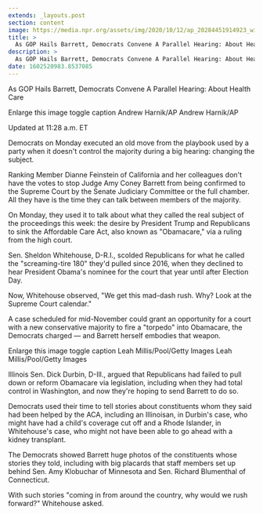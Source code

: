 ```yaml
--- 
extends: _layouts.post 
section: content 
image: https://media.npr.org/assets/img/2020/10/12/ap_20284451914923_wide-672ac2d7d9b432ac6cc9901352ff7b7461e99d88.jpg?s=1400 
title: > 
  As GOP Hails Barrett, Democrats Convene A Parallel Hearing: About Health Care 
description: > 
  As GOP Hails Barrett, Democrats Convene A Parallel Hearing: About Health CareEnlarge this image toggle caption Andrew Harnik/AP Andrew Harnik/APUpdated at 11:28 a.m.ETDemocrats on Monday executed an old move from the playbook used by a party when it doesn't control the majority during a big hearing: changing the subject.A case scheduled for mid-November could grant an opportunity for a court with a new conservative majority to fire a "torpedo" into Obamacare, the Democrats charged — and Barrett herself embodies that weapon.The Democrats showed Barrett huge photos of the constituents whose stories they told, including with big placards that staff members set up behind Sen. Amy Klobuchar of Minnesota and Sen. Richard Blumenthal of Connecticut.With such stories "coming in from around the country, why would we rush forward?" 
date: 1602520983.8537085 
--- 
```

As GOP Hails Barrett, Democrats Convene A Parallel Hearing: About Health Care

Enlarge this image toggle caption Andrew Harnik/AP Andrew Harnik/AP

Updated at 11:28 a.m. ET

Democrats on Monday executed an old move from the playbook used by a party when it doesn't control the majority during a big hearing: changing the subject.

Ranking Member Dianne Feinstein of California and her colleagues don't have the votes to stop Judge Amy Coney Barrett from being confirmed to the Supreme Court by the Senate Judiciary Committee or the full chamber. All they have is the time they can talk between members of the majority.

On Monday, they used it to talk about what they called the real subject of the proceedings this week: the desire by President Trump and Republicans to sink the Affordable Care Act, also known as "Obamacare," via a ruling from the high court.

Sen. Sheldon Whitehouse, D-R.I., scolded Republicans for what he called the "screaming-tire 180" they'd pulled since 2016, when they declined to hear President Obama's nominee for the court that year until after Election Day.

Now, Whitehouse observed, "We get this mad-dash rush. Why? Look at the Supreme Court calendar."

A case scheduled for mid-November could grant an opportunity for a court with a new conservative majority to fire a "torpedo" into Obamacare, the Democrats charged — and Barrett herself embodies that weapon.

Enlarge this image toggle caption Leah Millis/Pool/Getty Images Leah Millis/Pool/Getty Images

Illinois Sen. Dick Durbin, D-Ill., argued that Republicans had failed to pull down or reform Obamacare via legislation, including when they had total control in Washington, and now they're hoping to send Barrett to do so.

Democrats used their time to tell stories about constituents whom they said had been helped by the ACA, including an Illinoisan, in Durbin's case, who might have had a child's coverage cut off and a Rhode Islander, in Whitehouse's case, who might not have been able to go ahead with a kidney transplant.

The Democrats showed Barrett huge photos of the constituents whose stories they told, including with big placards that staff members set up behind Sen. Amy Klobuchar of Minnesota and Sen. Richard Blumenthal of Connecticut.

With such stories "coming in from around the country, why would we rush forward?" Whitehouse asked.